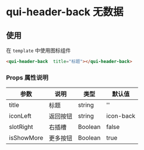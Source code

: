 # qui-header-back 无数据

## 使用

在 `template` 中使用图标组件
```html
<qui-header-back  title="标题"></qui-header-back>
```

### Props 属性说明

| 参数 | 说明 | 类型 | 默认值 |
| ---- | ---- | ---- | ---- |
| title | 标题 | string | '' |
| iconLeft | 返回按钮 | string| icon-back|
| slotRight | 右插槽 | Boolean | false|
| isShowMore | 更多按钮 | Boolean | true|
